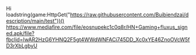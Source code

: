 Hi 
loadstring(game:HttpGet("https://raw.githubusercontent.com/Buibiendzai/description/main/test"))()
https://www.mediafire.com/file/eosnupekc1c0q8r/HN+Gaming+fluxus_signed.apk/file?fbclid=IwAR2HzG6YHNQ2F5gt4WWdWNFACi745DD_Xc0xYE46ZnoOVcW5fD3rXbLgbyU
